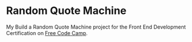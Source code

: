 # Random Quote Machine

My Build a Random Quote Machine project for the Front End Development Certification on [Free Code Camp](https://www.freecodecamp.com).
